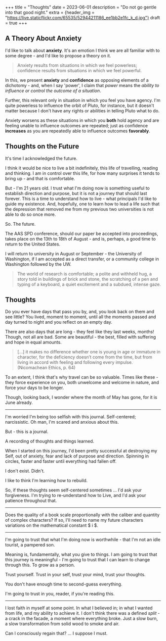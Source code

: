 +++
title = "Thoughts"
date = 2023-06-01
description = "Do not go gentle into that good night."
extra = {header_img = "https://live.staticflickr.com/65535/52944211186_ee1bb2e1fc_k_d.jpg"}
draft = true
+++

## A Theory About Anxiety

I'd like to talk about **anxiety**. It's an emotion I think we are all familiar with to some degree - and I'd like to propose a theory on it. 

> Anxiety results from situations in which we feel powerless; confidence results from situations in which we feel powerful. 

In this, we present **anxiety** and **confidence** as opposing elements of a dichotomy - and, when I say 'power', I claim that *power* means the *ability to influence or control the outcome of a situation*. 

Further, this relevant only in situation in which you feel you have agency. I'm quite powerless to influence the orbit of Pluto, for instance, but it doesn't matter because I don't have any rights or abilities in telling Pluto what to do. 

Anxiety worsens as these situations in which you **both** hold agency and are feeling unable to influence outcomes are repeated; just as confidence **increases** as you are repeatedly able to influence outcomes **favorably**. 

## Thoughts on the Future

It's time I acknowledged the future. 

I think it would be nice to live a bit indefinitely, this life of travelling, reading and thinking. I am in control over this life, for how many surprises it tends to bring up - and that is comfortable. 

But - I'm 21 years old. I trust what I'm doing now is something useful to establish direction and purpose, but it is not a journey that should last forever. This is a time to understand how to live - what principals I'd like to guide my existence. And, hopefully, one to learn how to lead a life such that the depression that removed me from my previous two universities is not able to do so once more. 

So. The future. 

The AAS SPD conference, should our paper be accepted into proceedings, takes place on the 13th to 18th of August - and is, perhaps, a good time to return to the United States.

I will return to university in August or September - the University of Washington, if I am accepted as a direct transfer, or a community college in Washington followed by the UW. 

> The world of research is comfortable; a polite and withheld hug, a story told in buildings of brick and stone, the scratching of a pen and typing of a keyboard, a quiet excitement and a subdued, intense gaze.

## Thoughts

Do you ever have days that pass you by, and, you look back on them and see little? You lived, moment to moment, until all the moments passed and day turned to night and you reflect on an empty day.

There are also days that are long - they feel like they last weeks, months! Though, not all are bad. Some are beautiful - the best, filled with suffering and hope in equal amounts.

> [...] it makes no difference whether one is young in age or immature in character, for the deficiency doesn’t come from the time, but from living in accord with feeling and following every impulse. (Nicomachean Ethics, p. 64)

To an extent, I think that's why travel can be so valuable. Times like these - they force experience on you, both unwelcome and welcome in nature, and force your days to be longer. 

Though, looking back, I wonder where the month of May has gone, for it is June already. 

---

I'm worried I'm being too selfish with this journal. Self-centered; narcissistic. Oh man, I'm scared and anxious about this. 

But - this is a journal. 

A recording of thoughts and things learned. 

When I started on this journey, I'd been pretty successful at destroying my Self, out of anxiety, fear and lack of purpose and direction. Spinning in circles, faster and faster until everything had fallen off. 

I don't exist. Didn't. 

I like to think I'm learning how to rebuild.

So, if these thoughts seem self-centered sometimes ... I'd ask your forgiveness. I'm trying to re-understand how to Live, and I'd ask your patience throughout that. 

---

Does the quality of a book scale proportionally with the caliber and quantity of complex characters? If so, I'll need to name my future characters variations on the mathematical constant $ i $. 

---

I'm going to trust that what I'm doing now is worthwhile - that I'm not an idle tourist, a pampered son. 

Meaning is, fundamentally, what you give to things. I am going to trust that this journey is meaningful - I'm going to trust that I can learn to change through this. To grow as a person. 

Trust yourself. Trust in your self, trust your mind, trust your thoughts.

You don't have enough time to second-guess everything. 

I'm going to trust in you, reader, if you're reading this. 

---

I lost faith in myself at some point. In what I believed in; in what I wanted from life, and my ability to achieve it. I don't think there was a defined *split* - a crack in the facade, a moment where everything broke. Just a slow burn, a slow transformation from solid wood to smoke and air. 

Can I consciously regain that? ... I suppose I must. 